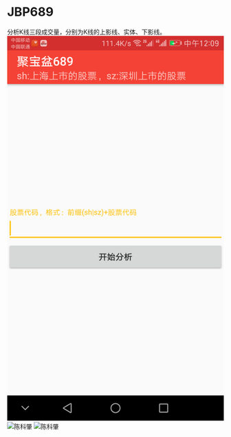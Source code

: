 # JBP689
分析K线三段成交量，分别为K线的上影线、实体、下影线。
![陈科肇](https://github.com/chenkezhao/JBP689/blob/master/doc/1.png "陈科肇")
![陈科肇](https://github.com/chenkezhao/JBP689/blob/master/doc/2.png "陈科肇")
![陈科肇](https://github.com/chenkezhao/JBP689/blob/master/doc/3.png "陈科肇")
